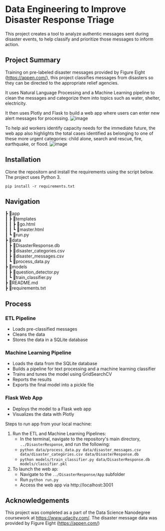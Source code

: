# Data Engineering to Improve Disaster Response Triage

This project creates a tool to analyze authentic messages sent during disaster events, to help classify and prioritize those messages to inform action.

## Project Summary

Training on pre-labeled disaster messages provided by Figure Eight (https://appen.com/), this project classifies messages from disasters so they can be directed to the appropriate relief agencies.

It uses Natural Language Processing and a Machine Learning pipeline to clean the messages and categorize them into topics such as water, shelter, electricity.

It then uses Plotly and Flask to build a web app where users can enter new alert messages for processing.
![image](https://user-images.githubusercontent.com/47547501/112878994-925d1500-9096-11eb-900c-fc59cd0e7b69.png)

To help aid workers identify capacity needs for the immediate future, the web app also highlights the total cases identified as belonging to one of these more urgent categories: child alone, search and rescue, fire, earthquake, or flood. 
![image](https://user-images.githubusercontent.com/47547501/112879044-a274f480-9096-11eb-83a4-4edc1e6a8257.png)

## Installation

Clone the repositorn and install the requirements using the script below. The project uses Python 3.

`pip install -r requirements.txt`

## Navigation

 ┣ 📂app<br />
 ┃ ┣ 📂templates<br />
 ┃ ┃ ┣ 📜go.html<br />
 ┃ ┃ ┗ 📜master.html<br />
 ┃ ┗ 📜run.py<br />
 ┣ 📂data<br />
 ┃ ┣ 📜DisasterResponse.db<br />
 ┃ ┣ 📜disaster_categories.csv<br />
 ┃ ┣ 📜disaster_messages.csv<br />
 ┃ ┗ 📜process_data.py<br />
 ┣ 📂models<br />
 ┃ ┣ 📜question_detector.py<br />
 ┃ ┗ 📜train_classifier.py<br />
 ┣ 📜README.md<br />
 ┣ 📜requirements.txt<br />

## Process

### ETL Pipeline

- Loads pre-classified messages
- Cleans the data
- Stores the data in a SQLite database

### Machine Learning Pipeline

- Loads the data from the SQLite database
- Builds a pipeline for text processing and a machine learning classifier
- Trains and tunes the model using GridSearchCV
- Reports the results 
- Exports the final model into a pickle file

### Flask Web App

- Deploys the model to a Flask web app
- Visualizes the data with Plotly

Steps to run app from your local machine: 
1. Run the ETL and Machine Learning Pipelines:
   - In the terminal, navigate to the repository's main directory, `../DisasterResponse`, and run the following:
   - `python data/process_data.py data/disaster_messages.csv data/disaster_categories.csv data/DisasterResponse.db`
   - `python models/train_classifier.py data/DisasterResponse.db models/classifier.pkl`
2. To launch the web ap:
   - Navigate to the `../DisasterResponse/App` subfolder 
   - Run `python run.py`
   - Access the web app via http://localhost:3001

## Acknowledgements

This project was completed as a part of the Data Science Nanodegree coursework at https://www.udacity.com/. The disaster message data was provided by Figure Eight (https://appen.com/)


